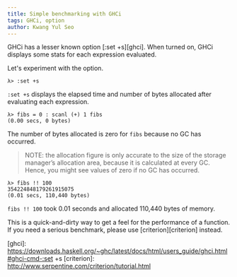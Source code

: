```yaml
---
title: Simple benchmarking with GHCi
tags: GHCi, option
author: Kwang Yul Seo
---
```

GHCi has a lesser known option [:set +s][ghci]. When turned on, GHCi displays some stats for each expression evaluated.

<!--more-->

Let's experiment with the option.

```
λ> :set +s
```

`:set +s` displays the elapsed time and number of bytes allocated after evaluating each expression.

```
λ> fibs = 0 : scanl (+) 1 fibs
(0.00 secs, 0 bytes)
```

The number of bytes allocated is zero for `fibs` because no GC has occurred.

> NOTE: the allocation figure is only accurate to the size of the storage manager’s allocation area, because it is calculated at every GC. Hence, you might see values of zero if no GC has occurred.

```
λ> fibs !! 100
354224848179261915075
(0.01 secs, 110,440 bytes)
```

`fibs !! 100` took 0.01 seconds and allocated 110,440 bytes of memory.

This is a quick-and-dirty way to get a feel for the performance of a function. If you need a serious benchmark, please use [criterion][criterion] instead.

[ghci]: https://downloads.haskell.org/~ghc/latest/docs/html/users_guide/ghci.html#ghci-cmd-:set +s
[criterion]: http://www.serpentine.com/criterion/tutorial.html
